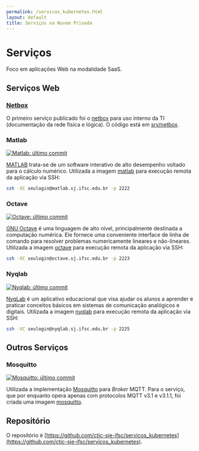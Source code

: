 ```yaml
---
permalink: /servicos_kubernetes.html
layout: default
title: Serviços na Nuvem Privada
---
```


# Serviços

Foco em aplicações Web na modalidade SaaS.

## Serviços Web

### [Netbox](https://netbox.sj.ifsc.edu.br)

O primeiro serviço publicado foi o [netbox](https://netbox.sj.ifsc.edu.br/) para uso interno da TI (documentação da rede física e lógica). O código está em [srv/netbox](https://github.com/ctic-sje-ifsc/kubernetes/tree/master/srv/netbox).

### Matlab

[![Matlab: último commit](https://images.microbadger.com/badges/commit/cticsjeifsc/matlab.svg)](https://microbadger.com/images/cticsjeifsc/matlab "Get your own commit badge on microbadger.com")

[MATLAB](https://www.mathworks.com/products/matlab.html) trata-se de um software interativo de alto desempenho voltado para o cálculo numérico.
Utilizada a imagem [matlab](https://github.com/ctic-sje-ifsc/imagens/tree/master/matlab) para execução remota da aplicação via SSH:

```sh
ssh -XC seulogin@matlab.sj.ifsc.edu.br -p 2222
```

### Octave

[![Octave: último commit](https://images.microbadger.com/badges/commit/cticsjeifsc/octave.svg)](https://microbadger.com/images/cticsjeifsc/octave "Get your own commit badge on microbadger.com")

[GNU Octave](https://www.gnu.org) é uma linguagem de alto nível, principalmente destinada a computação numérica. Ele fornece uma conveniente interface de linha de comando para resolver problemas numericamente lineares e não-lineares. Utilizada a imagem [octave](https://github.com/ctic-sje-ifsc/imagens/tree/master/octave) para execução remota da aplicação via SSH:

```sh
ssh -XC seulogin@octave.sj.ifsc.edu.br -p 2223
```

### Nyqlab

[![Nyqlab: último commit](https://images.microbadger.com/badges/commit/cticsjeifsc/nyqlab.svg)](https://microbadger.com/images/cticsjeifsc/nyqlab "Get your own commit badge on microbadger.com")

[NyqLab](https://github.com/rwnobrega/nyqlab) é um aplicativo educacional que visa ajudar os alunos a aprender e praticar conceitos básicos em sistemas de comunicação analógicos e digitais. Utilizada a imagem [nyqlab](https://github.com/ctic-sje-ifsc/imagens/tree/master/nyqlab) para execução remota da aplicação via SSH:

```sh
ssh -XC seulogin@nyqlab.sj.ifsc.edu.br -p 2225
```

## Outros Serviços

### Mosquitto

[![Mosquitto: último commit](https://images.microbadger.com/badges/commit/cticsjeifsc/mosquitto.svg)](https://microbadger.com/images/cticsjeifsc/mosquitto "Get your own commit badge on microbadger.com")

Utilizada a implementação [Mosquitto](https://mosquitto.org/) para _Broker_ MQTT. Para o serviço, que por enquanto opera apenas com protocolos MQTT v3.1 e v3.1.1, foi criada uma imagem [mosquitto](https://github.com/ctic-sje-ifsc/imagens/tree/master/mosquitto).

## Repositório

O repositório é [https://github.com/ctic-sje-ifsc/servicos_kubernetes](https://github.com/ctic-sje-ifsc/servicos_kubernetes).
